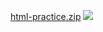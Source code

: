 [html-practice.zip](https://s3.cn-north-1.amazonaws.com.cn/tws-upload/images/1550996898931-57a05fa7-a35d-460e-993b-3d3a1391afae.zip)
![](https://s3.cn-north-1.amazonaws.com.cn/tws-upload/images/1550996920146-088673de-ced1-4f0b-a8d5-7ca49ebad504.png)